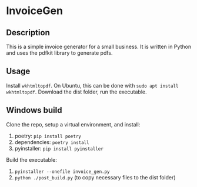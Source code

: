# InvoiceGen

## Description

This is a simple invoice generator for a small business. It is written in Python and uses the pdfkit library to generate
pdfs.

## Usage

Install `wkhtmltopdf`. On Ubuntu, this can be done with `sudo apt install wkhtmltopdf`.
Download the dist folder, run the executable.

## Windows build

Clone the repo, setup a virtual environment, and install:

1. poetry: `pip install poetry`
2. dependencies: `poetry install`
3. pyinstaller: `pip install pyinstaller`

Build the executable:

1. `pyinstaller --onefile invoice_gen.py`
2. `python ./post_build.py` (to copy necessary files to the dist folder)